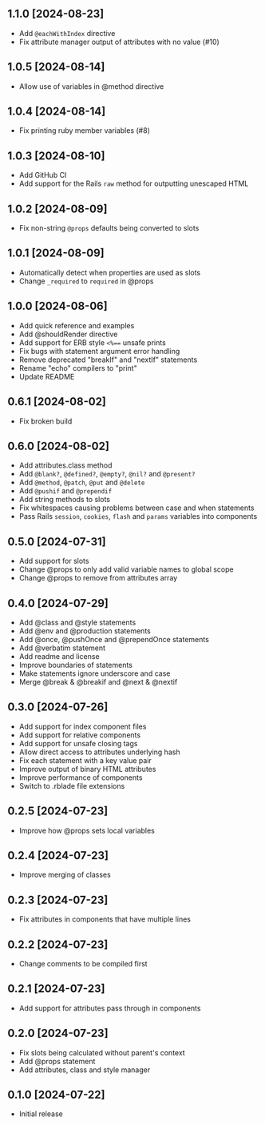 ## 1.1.0 [2024-08-23]
- Add `@eachWithIndex` directive
- Fix attribute manager output of attributes with no value (#10)

## 1.0.5 [2024-08-14]
- Allow use of variables in @method directive

## 1.0.4 [2024-08-14]
- Fix printing ruby member variables (#8)

## 1.0.3 [2024-08-10]
- Add GitHub CI
- Add support for the Rails `raw` method for outputting unescaped HTML

## 1.0.2 [2024-08-09]
- Fix non-string `@props` defaults being converted to slots

## 1.0.1 [2024-08-09]
- Automatically detect when properties are used as slots
- Change `_required` to `required` in @props

## 1.0.0 [2024-08-06]
- Add quick reference and examples
- Add @shouldRender directive
- Add support for ERB style `<%==` unsafe prints
- Fix bugs with statement argument error handling
- Remove deprecated "breakIf" and "nextIf" statements
- Rename "echo" compilers to "print"
- Update README

## 0.6.1 [2024-08-02]
- Fix broken build

## 0.6.0 [2024-08-02]
- Add attributes.class method
- Add `@blank?`, `@defined?`, `@empty?`, `@nil?` and `@present?`
- Add `@method`, `@patch`, `@put` and `@delete`
- Add `@pushif` and `@prependif`
- Add string methods to slots
- Fix whitespaces causing problems between case and when statements
- Pass Rails `session`, `cookies`, `flash` and `params` variables into components

## 0.5.0 [2024-07-31]
- Add support for slots
- Change @props to only add valid variable names to global scope
- Change @props to remove from attributes array

## 0.4.0 [2024-07-29]
- Add @class and @style statements
- Add @env and @production statements
- Add @once, @pushOnce and @prependOnce statements
- Add @verbatim statement
- Add readme and license
- Improve boundaries of statements
- Make statements ignore underscore and case
- Merge @break & @breakif and @next & @nextif

## 0.3.0 [2024-07-26]
- Add support for index component files
- Add support for relative components
- Add support for unsafe closing tags
- Allow direct access to attributes underlying hash
- Fix each statement with a key value pair
- Improve output of binary HTML attributes
- Improve performance of components
- Switch to .rblade file extensions

## 0.2.5 [2024-07-23]
- Improve how @props sets local variables

## 0.2.4 [2024-07-23]
- Improve merging of classes

## 0.2.3 [2024-07-23]
- Fix attributes in components that have multiple lines

## 0.2.2 [2024-07-23]
- Change comments to be compiled first

## 0.2.1 [2024-07-23]
- Add support for attributes pass through in components

## 0.2.0 [2024-07-23]
- Fix slots being calculated without parent's context
- Add @props statement
- Add attributes, class and style manager

## 0.1.0 [2024-07-22]
- Initial release